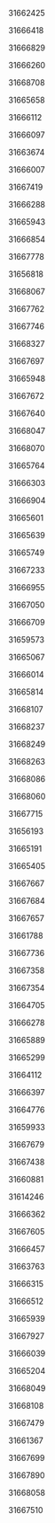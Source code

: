 31662425

31666418

31666829

31666260

31668708

31665658

31666112

31666097

31663674

31666007

31667419

31666288

31665943

31666854

31667778

31656818

31668067

31667762

31667746

31668327

31667697

31665948

31667672

31667640

31668047

31668070

31665764

31666303

31666904

31665601

31665639

31665749

31667233

31666955

31667050

31666709

31659573

31665067

31666014

31665814

31668107

31668237

31668249

31668263

31668086

31668060

31667715

31656193

31665191

31665405

31667667

31667684

31667657

31661788

31667736

31667358

31667354

31664705

31666278

31665889

31665299

31664112

31666397

31664776

31659933

31667679

31667438

31660881

31614246

31666362

31667605

31666457

31663763

31666315

31666512

31665939

31667927

31666039

31665204

31668049

31668108

31667479

31661367

31667699

31667890

31668058

31667510

